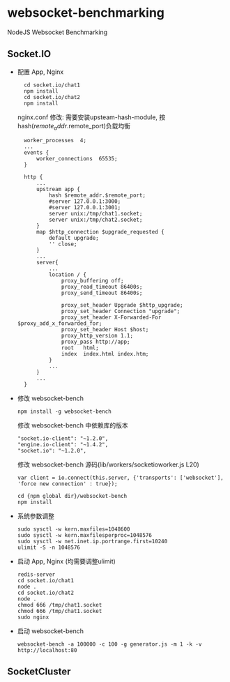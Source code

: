 websocket-benchmarking
======================

NodeJS Websocket Benchmarking

## Socket.IO

* 配置 App, Nginx

  ```
    cd socket.io/chat1
    npm install
    cd socket.io/chat2
    npm install
  ```

  nginx.conf 修改:
  需要安装upsteam-hash-module, 按 hash($remote_addr.$remote_port)负载均衡

  ```
    worker_processes  4;
    ...
    events {
        worker_connections  65535;
    }

    http {
        ...
        upstream app {
            hash $remote_addr.$remote_port;
            #server 127.0.0.1:3000;
            #server 127.0.0.1:3001;
            server unix:/tmp/chat1.socket;
            server unix:/tmp/chat2.socket;
        }
        map $http_connection $upgrade_requested {
            default upgrade;
            '' close;
        }
        ...
        server{
            ...
            location / {
                proxy_buffering off;
                proxy_read_timeout 86400s;
                proxy_send_timeout 86400s;

                proxy_set_header Upgrade $http_upgrade;
                proxy_set_header Connection "upgrade";
                proxy_set_header X-Forwarded-For $proxy_add_x_forwarded_for;
                proxy_set_header Host $host;
                proxy_http_version 1.1;
                proxy_pass http://app;
                root   html;
                index  index.html index.htm;
            }
            ...
        }
        ...
    }

  ```


* 修改 websocket-bench

  ```
  npm install -g websocket-bench

  ```

  修改 websocket-bench 中依赖库的版本

  ```
  "socket.io-client": "~1.2.0",
  "engine.io-client": "~1.4.2",
  "socket.io": "~1.2.0",
  ```

  修改 websocket-bench 源码(lib/workers/socketioworker.js L20)

  ```
  var client = io.connect(this.server, {'transports': ['websocket'], 'force new connection' : true});
  ```

  ```
  cd {npm global dir}/websocket-bench
  npm install
  ```

* 系统参数调整

  ```
  sudo sysctl -w kern.maxfiles=1048600
  sudo sysctl -w kern.maxfilesperproc=1048576
  sudo sysctl -w net.inet.ip.portrange.first=10240
  ulimit -S -n 1048576
  ```

* 启动 App, Nginx (均需要调整ulimit)

  ```
  redis-server
  cd socket.io/chat1
  node .
  cd socket.io/chat2
  node .
  chmod 666 /tmp/chat1.socket
  chmod 666 /tmp/chat1.socket
  sudo nginx
  ```

* 启动 websocket-bench

  ```
  websocket-bench -a 100000 -c 100 -g generator.js -m 1 -k -v http://localhost:80
  ```


## SocketCluster

